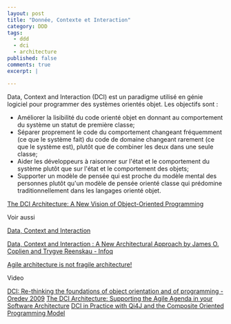 ```yaml
---
layout: post
title: "Donnée, Contexte et Interaction"
category: DDD
tags:
  - ddd
  - dci
  - architecture
published: false
comments: true
excerpt: |

---
```


Data, Context and Interaction (DCI) est un paradigme utilisé en génie logiciel pour programmer des systèmes orientés objet. Les objectifs sont :

* Améliorer la lisibilité du code orienté objet en donnant au comportement du système un statut de première classe;
* Séparer proprement le code du comportement changeant fréquemment (ce que le système fait) du code de domaine changeant rarement (ce que le système est), plutôt que de combiner les deux dans une seule classe;
* Aider les développeurs à raisonner sur l'état et le comportement du système plutôt que sur l'état et le comportement des objets;
* Supporter un modèle de pensée qui est proche du modèle mental des personnes plutôt qu'un modèle de pensée orienté classe qui prédomine traditionnellement dans les langages orienté objet.


[The DCI Architecture: A New Vision of Object-Oriented Programming](http://www.artima.com/articles/dci_vision.html)


Voir aussi

[Data, Context and Interaction](http://en.wikipedia.org/wiki/Data,_context_and_interaction)

[Data, Context and Interaction : A New Architectural Approach by James O. Coplien and Trygve Reenskau - Infoq](http://www.infoq.com/news/2009/05/dci-coplien-reenskau)

[Agile architecture is not fragile architecture!](http://www.leansoftwarearchitecture.com/)


Video

[DCI: Re-thinking the foundations of object orientation and of programming - Oredev 2009](http://vimeo.com/8235394)
[The DCI Architecture: Supporting the Agile Agenda in your Software Architecture](http://vimeo.com/8235574)
[DCI in Practice with Qi4J and the Composite Oriented Programming Model](http://vimeo.com/8235651)

